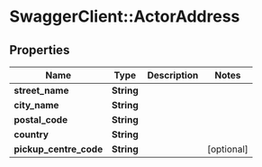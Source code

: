 # SwaggerClient::ActorAddress

## Properties
Name | Type | Description | Notes
------------ | ------------- | ------------- | -------------
**street_name** | **String** |  | 
**city_name** | **String** |  | 
**postal_code** | **String** |  | 
**country** | **String** |  | 
**pickup_centre_code** | **String** |  | [optional] 


